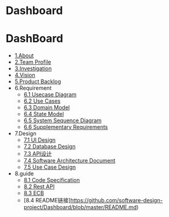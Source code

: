 # Dashboard
# DashBoard
- [1.About](./doc/about.md)
- [2.Team Profile](./doc/team_profile.md)
- [3.Investigation](./doc/investigation.md)
- [4.Vision](./doc/vision.md)
- [5.Product Backlog](./doc/product_backlog.md)
- 6.Requirement
    - [6.1 Usecase Diagram](./doc/usecase_diagram.md)
    - [6.2 Use Cases](./doc/usecase.md)
    - [6.3 Domain Model](./doc/domain_model.md)
    - [6.4 State Model](./doc/state_model.md)
    - [6.5 System Sequence Diagram](./doc/system_sequence_diagram.md)
    - [6.6 Supplementary Requirements](./doc/supplementary_eequirements.md)
- 7.Design
    - [7.1 UI Design](./doc/UI_design.md)
    - [7.2 Database Design](./doc/database_design.md)
    - [7.3 API设计](./doc/API_design.md)
    - [7.4 Software Architecture Document](./doc/software_architecture_document.md)
    - [7.5 Use Case Design](./doc/use_case_design.md)
- 8.guide
    - [8.1 Code Specification](./doc/code_specification.md)
    - [8.2 Rest API](./doc/rest_API.md)
    - [8.3 ECB](./doc/ECB.md)
    - [8.4 README链接]https://github.com/software-design-project/Dashboard/blob/master/README.md)
